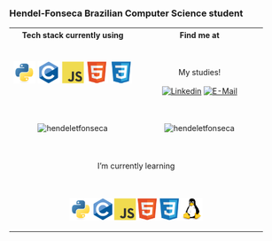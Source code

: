 ### Hendel-Fonseca Brazilian Computer Science student

<table width="100%">
  <tr>
  <th>Tech stack currently using</th>
  <th>Find me at</th>
  </tr>
  <tr>
  <td width="50%">

 <p align = "center">
  <img src="https://raw.githubusercontent.com/devicons/devicon/master/icons/python/python-original.svg" alt="python" width="40" height="40"/>
  <img src="https://raw.githubusercontent.com/devicons/devicon/master/icons/c/c-original.svg" alt="c" width="40" height="40"/>
  <img src="https://raw.githubusercontent.com/devicons/devicon/master/icons/javascript/javascript-original.svg" alt="c" width="40" height="40"/>
  <img src="https://raw.githubusercontent.com/devicons/devicon/master/icons/html5/html5-original.svg" alt="html" width="40" height="40"/>
  <img src="https://raw.githubusercontent.com/devicons/devicon/master/icons/css3/css3-original.svg" alt="css3" width="40" height="40"/>
  <img<                                                                                                         
 </p>

  </td>
  <td width="50%">

<br><p align="center">My studies!<br><br>
[![Linkedin](https://img.shields.io/badge/linked-in-369?style=flat-square&logo=linkedin&logoColor=white&color=blue)](https://www.linkedin.com/in/hendel-fonseca/)
[![E-Mail](https://img.shields.io/badge/email-reveal-2a8?style=flat-square&logo=gmail&logoColor=white)](https://mailhide.io/e/1vWSo9lO)

</p>
  </td>
  <tr>
  <td width = "50%">
  <br>
  <p align = "center"><img src="https://github-readme-stats.vercel.app/api/top-langs?username=hendeletfonseca&show_icons=true&theme=onedark&locale=en&layout=compact" alt="hendeletfonseca" /></p>
  </td>
  <td width = "50%">
  <br>
  <p align = "center"><img src="https://github-readme-stats.vercel.app/api?username=hendeletfonseca&show_icons=true&theme=onedark&locale=en" alt="hendeletfonseca" /></p>
  </td>
  <tr>
  <td colspan = 2><br><p align = "center"> I’m currently learning </p></td>
  <tr>
  <td colspan=2 width ="50%">
  <br>
  <p align="center">
  <img src="https://raw.githubusercontent.com/devicons/devicon/master/icons/python/python-original.svg" alt="linux" width="40" height="40"/><img
  src="https://raw.githubusercontent.com/devicons/devicon/master/icons/c/c-original.svg" alt="c" width="40" height="40"/><img
  src="https://raw.githubusercontent.com/devicons/devicon/master/icons/javascript/javascript-original.svg" alt="javascript" width="40" height="40"/><img
  src="https://raw.githubusercontent.com/devicons/devicon/master/icons/html5/html5-original.svg" alt="html" width="40" height="40"/><img
  src="https://raw.githubusercontent.com/devicons/devicon/master/icons/css3/css3-original.svg" alt="css3" width="40" height="40"/><img
  src="https://raw.githubusercontent.com/devicons/devicon/master/icons/linux/linux-original.svg" alt="linux" width="40" height="40"/><img<              
                                                                                                                                     </p>
  </table>

[//]: <> (The `&nbsp;` is to have Aphelion take up more space)
